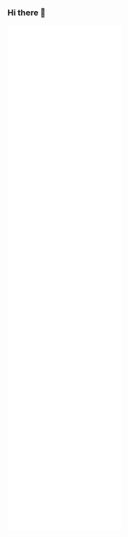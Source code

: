 ### Hi there 👋

![Metrics](https://github.com/RobertCalbulYevilao/RobertCalbulYevilao/blob/master/github-metrics.svg)
